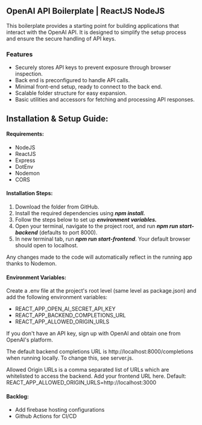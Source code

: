 ## OpenAI API Boilerplate | ReactJS NodeJS 

This boilerplate provides a starting point for building applications that interact with the OpenAI API. It is designed to simplify the setup process and ensure the secure handling of API keys.

### Features
- Securely stores API keys to prevent exposure through browser inspection.
- Back end is preconfigured to handle API calls.
- Minimal front-end setup, ready to connect to the back end.
- Scalable folder structure for easy expansion.
- Basic utilities and accessors for fetching and processing API responses.

## Installation & Setup Guide: 
#### Requirements:

- NodeJS
- ReactJS
- Express
- DotEnv
- Nodemon
- CORS


#### Installation Steps:

1. Download the folder from GitHub.
2. Install the required dependencies using <i><b>npm install.</b></i>
3. Follow the steps below to set up <i><b>environment variables.</b></i>
4. Open your terminal, navigate to the project root, and run <i><b>npm run start-backend</b> </i>(defaults to port 8000).
5. In new terminal tab, run <i><b>npm run start-frontend</b></i>. Your default browser should open to localhost.

Any changes made to the code will automatically reflect in the running app thanks to Nodemon.

#### Environment Variables:
Create a .env file at the project's root level (same level as package.json) and add the following environment variables:

- REACT_APP_OPEN_AI_SECRET_API_KEY
- REACT_APP_BACKEND_COMPLETIONS_URL
- REACT_APP_ALLOWED_ORIGIN_URLS

If you don't have an API key, sign up with OpenAI and obtain one from OpenAI's platform.

The default backend completions URL is http://localhost:8000/completions when running locally. To change this, see server.js.

Allowed Origin URLs is a comma separated list of URLs which are whitelisted to access the backend. Add your frontend URL here. 
Default: REACT_APP_ALLOWED_ORIGIN_URLS=http://localhost:3000

#### Backlog: 
- Add firebase hosting configurations
- Github Actions for CI/CD